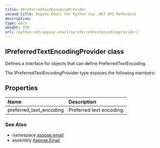 ```yaml
---
title: IPreferredTextEncodingProvider
second_title: Aspose.Email for Python via .NET API Reference
description: 
type: docs
weight: 370
url: /python-net/aspose.email/ipreferredtextencodingprovider/
---
```


## IPreferredTextEncodingProvider class

Defines a interface for objects that can define PreferredTextEncoding.

The IPreferredTextEncodingProvider type exposes the following members:
## Properties
| Name | Description |
| :- | :- |
|preferred_text_encoding|Preferred text encoding.|

### See Also

* namespace [aspose.email](/email/python-net/aspose.email/)
* assembly [Aspose.Email](/email/python-net/)

